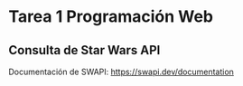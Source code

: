 # Tarea 1 Programación Web
## Consulta de Star Wars API
Documentación de SWAPI: https://swapi.dev/documentation
